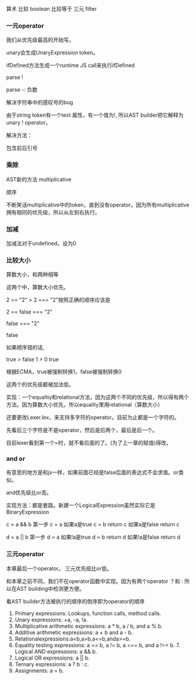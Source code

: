 算术
比较
boolean
比较等于
三元 
filter

### 一元operator

我们从优先级最高的开始写。

unary会生成UnaryExpression token。

ifDefined方法生成一个runtime JS call来执行ifDefined

parse !

parse -: 负数

解决字符串中的感叹号的bug

由于string token有一个text 属性，有一个值为!, 所以AST builder把它解释为unary ! operator。

解决方法：

包含前后引号

### 乘除

AST新的方法 multiplicative

顺序

不断笑话multiplicative中的token，直到没有operator。因为所有multiplicative拥有相同的优先级，所以从左到右执行。

### 加减

加减法对于undefined，设为0

### 比较大小

算数大小，和两种相等

这两个中，算数大小优先。

2 == "2" > 2 === "2"按照正确的顺序应该是

2 == false === "2"

false === "2"

false

如果顺序错的话,

true > false
1 > 0
true

根据ECMA，true被强制转换1，false被强制转换0

这两个的优先级都被加法低。

实现：一个equaltiy和relational方法，因为这两个不同的优先级，所以得有两个方法。因为算数大小优先，所以equality里用relational（算数大小）

还要更改Lexer.lex，来支持多字符的operator。目前为止都是一个字符的。

先看后三个字符是不是operator，然后是后两个，最后是后一个。

目前lexer看到第一个=时，就不看后面的了。(为了上一章的赋值)得改。

### and or
有意思的地方是和js一样，如果前面已经是false后面的表达式不会求值。or类似。

and优先级比or高。

实现方法：都是套路。新建一个LogicalExpression虽然实际它是BinaryExpression

c = a && b
第一步 c = a
如果a是true c = b return c
如果a是false return c

d = a || b
第一步 d = a 
如果!a是true d = b return d
如果!a是false return d

### 三元operator
本章最后一个operator。
三元优先级比or低。

和本章之前不同，我们不在operator函数中实现。因为有两个operator ？和 :
所以在AST building中检测更方便。

看AST builder方法被执行的顺序的倒序即为operator的顺序
1. Primary expressions: Lookups, function calls, method calls.
2. Unary expressions: +a, -a, !a.
3. Multiplicative arithmetic expressions: a * b, a / b, and a % b.
4. Additive arithmetic expressions: a + b and a - b.
5. Relationalexpressions:a<b,a>b,a<=b,anda>=b.
6. Equality testing expressions: a == b, a != b, a === b, and a !== b. 7. Logical AND expressions: a && b.
8. Logical OR expressions: a || b.
9. Ternary expressions: a ? b : c.
10. Assignments: a = b.

